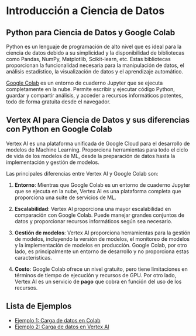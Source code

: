 # Introducción a Ciencia de Datos

## Python para Ciencia de Datos y Google Colab

Python es un lenguaje de programación de alto nivel que es ideal para la ciencia de datos debido a su simplicidad y la disponibilidad de bibliotecas como Pandas, NumPy, Matplotlib, Scikit-learn, etc. Estas bibliotecas proporcionan la funcionalidad necesaria para la manipulación de datos, el análisis estadístico, la visualización de datos y el aprendizaje automático.

[Google Colab](https://colab.google) es un entorno de cuaderno Jupyter que se ejecuta completamente en la nube. Permite escribir y ejecutar código Python, guardar y compartir análisis, y acceder a recursos informáticos potentes, todo de forma gratuita desde el navegador.

## Vertex AI para Ciencia de Datos y sus diferencias con Python en Google Colab

Vertex AI es una plataforma unificada de Google Cloud para el desarrollo de modelos de Machine Learning. Proporciona herramientas para todo el ciclo de vida de los modelos de ML, desde la preparación de datos hasta la implementación y gestión de modelos. 

Las principales diferencias entre Vertex AI y Google Colab son:

1. **Entorno**: Mientras que Google Colab es un entorno de cuaderno Jupyter que se ejecuta en la nube, Vertex AI es una plataforma completa que proporciona una suite de servicios de ML.

2. **Escalabilidad**: Vertex AI proporciona una mayor escalabilidad en comparación con Google Colab. Puede manejar grandes conjuntos de datos y proporcionar recursos informáticos según sea necesario.

3. **Gestión de modelos**: Vertex AI proporciona herramientas para la gestión de modelos, incluyendo la versión de modelos, el monitoreo de modelos y la implementación de modelos en producción. Google Colab, por otro lado, es principalmente un entorno de desarrollo y no proporciona estas características.

4. **Costo**: Google Colab ofrece un nivel gratuito, pero tiene limitaciones en términos de tiempo de ejecución y recursos de GPU. Por otro lado, Vertex AI es un servicio de **pago** que cobra en función del uso de los recursos.

## Lista de Ejemplos

- [Ejemplo 1: Carga de datos en Colab](Ejemplo-01/README.md)
- [Ejemplo 2: Carga de datos en Vertex AI](Ejemplo-02/README.md)